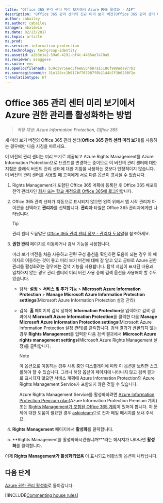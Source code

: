 ```yaml
---
title: "Office 365 관리 센터 미리 보기에서 Azure RMS 활성화 - AIP"
description: "Office 365 관리 센터의 신규 미리 보기 버전(Office 365 관리 센터 미리 보기) 액세스 권한이 있는 경우의 Azure Rights Management 서비스의 활성화 지침을 제공합니다."
author: cabailey
ms.author: cabailey
manager: mbaldwin
ms.date: 02/23/2017
ms.topic: article
ms.prod: 
ms.service: information-protection
ms.technology: techgroup-identity
ms.assetid: a2b3e1a2-59a0-4191-bf4c-4485ae7a70a9
ms.reviewer: esaggese
ms.suite: ems
ms.openlocfilehash: b39c39756ec5f6e6554b87a15186f998eda977b3
ms.sourcegitcommit: 31e128cc1b917bf767987f0b2144b7f3b6288f2e
translationtype: HT
---
```

# <a name="how-to-activate-azure-rights-management-from-the-office-365-admin-center-preview"></a>Office 365 관리 센터 미리 보기에서 Azure 권한 관리를 활성화하는 방법

>*적용 대상: Azure Information Protection, Office 365*


새 미리 보기 버전의 Office 365 관리 센터(**Office 365 관리 센터 미리 보기**)를 사용하는 경우에만 다음 지침을 따르세요.

이 버전의 관리 센터는 미리 보기로 제공되고 Azure Rights Management를 Azure Information Protection으로 브랜드를 변경하는 중이므로 이 버전의 관리 센터에 대한 지침은 클래식 버전의 관리 센터에 대한 지침을 사용하는 것보다 안정적이지 않습니다. 이 버전의 관리 센터를 사용할 때 고객에게 서로 다른 옵션이 표시될 수 있습니다.

1. Rights Management가 포함된 Office 365 계획에 등록한 후 Office 365 배포의 전역 관리자인 [회사 또는 학교 계정으로 Office 365에 로그인](https://portal.office.com/)합니다.

2. Office 365 관리 센터가 자동으로 표시되지 않으면 왼쪽 위에서 앱 시작 관리자 아이콘을 선택하고 **관리자**를 선택합니다. **관리자** 타일은 Office 365 관리자에게만 나타납니다.

    > [!TIP]
    > 관리 센터 도움말은 [Office 365 관리 센터 정보 - 관리자 도움말](https://support.office.com/article/About-the-Office-365-admin-center-Admin-Help-58537702-d421-4d02-8141-e128e3703547)을 참조하세요.

3. **권한 관리** 페이지로 이동하거나 검색 기능을 사용합니다.

    미리 보기 버전을 처음 사용하고 관련 구성 옵션을 확인하면 도움이 되는 경우 이 페이지로 이동하는 것이 좋고 미리 보기 버전에 대해 잘 알고 있고 곧바로 Azure 권한 관리를 활성화려는 경우에는 검색 기능을 사용합니다. 탐색 지침이 표시된 내용과 일치하지 않는 경우 관리 센터의 미리 버전 사용 중에 검색 옵션을 사용해야 할 수도 있습니다.

    - 탐색: **설정** > **서비스 및 추가 기능** > **Microsoft Azure Information Protection** > **Manage Microsoft Azure Information Protection settings**(Microsoft Azure Information Protection 설정 관리)

    - 검색: **홈** 페이지의 검색 상자에 **Information Protection**을 입력하고 검색 결과에서 **Microsoft Azure Information Protection**을 클릭한 다음 **Manage Microsoft Azure Information Protection settings**(Microsoft Azure Information Protection 설정 관리)를 클릭합니다. 검색 결과가 반환되지 않는 경우 **Rights Management**를 입력한 다음 검색 결과에서 **Microsoft Azure rights management settings**(Microsoft Azure Rights Management 설정)를 클릭합니다.

        > [!NOTE]
        >이 옵션으로 이동하는 경우 사용 중인 디스플레이에 따라 이 옵션을 보려면 스크롤해야 할 수 있습니다. 그러나 해당 옵션이 페이지에 나타나지 않고 검색 결과로 표시되지 않으면 서비스 계획에 Azure Information Protection의 Azure Rights Management Service가 포함되지 않은 것일 수 있습니다.
        >
        >Azure Rights Management Service를 활성화하려면 [Azure Information Protection Premium plan](https://www.microsoft.com/en-us/cloud-platform/azure-information-protection-pricing)(Azure Information Protection Premium 계획) 또는 [Rights Management가 포함된 Office 365 계획](http://download.microsoft.com/download/E/C/F/ECF42E71-4EC0-48FF-AA00-577AC14D5B5C/Azure_Information_Protection_licensing_datasheet_EN-US.pdf)이 있어야 합니다. 이 문제에 대한 도움이 필요한 경우 [askipteam](mailto:askipteam?subject=I%20cannot%20activate%20RMS)으로 전자 메일 메시지를 보내 주세요.

4. **Rights Management** 페이지에서 **활성화**를 클릭합니다.

5. **Rights Management를 활성화하시겠습니까?**라는 메시지가 나타나면 **활성화**를 클릭합니다.

이제 **Rights Management가 활성화되었음** 이 표시되고 비활성화 옵션이 나타납니다.


## <a name="next-steps"></a>다음 단계
[Azure 권한 관리 활성화](activate-service.md)로 돌아갑니다.

[!INCLUDE[Commenting house rules](../includes/houserules.md)]
